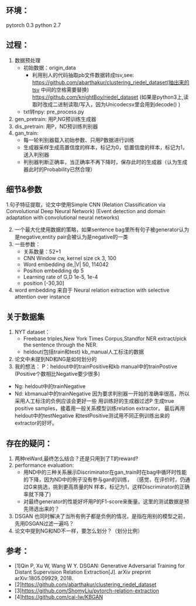 ## 环境：
pytorch 0.3
python 2.7

## 过程：
1. 数据预处理
    - 初始数据：origin_data
        - 利用别人的代码抽取pb文件数据转成tsv,see:
            https://github.com/abarthakur/clustering_riedel_dataset(抽出来的tsv 中间的空格需要替换)
            https://github.com/knightBoy/riedel_dataset
          (如果是python3上,读取时改成二进制读取/写入，因为Unicodecsv里会用到decode() )
    - txt转npy: pre_process.py
2. gen_pretrain: 用P,NG预训练生成器
3. dis_pretrain: 用P，ND预训练判别器
4. gan_train:
    - 每一轮判别器载入初始参数、只用P数据进行训练
    - 生成器采样生成高置信度的样本，标记为0，低置信度的样本，标记为1，送入判别器
    - 判别器判断正确率，当正确率不再下降时，保存此时的生成器（认为生成器此时的Probability已然合理）

## 细节&参数
1.句子特征提取，论文中使用Simple CNN
(Relation Classification via Convolutional Deep Neural Network)
(Event detection and domain adaptation with convolutional neural networks)

2. 一个最大化使用数据的策略，如果sentence bag里所有句子被generator认为是negative,entity pair会被认为是negative的一类
3. 一些参数：
    - 关系数量：52+1
    - CNN Window cw, kernel size ck 3, 100
    - Word embedding de,|V| 50, 114042
    - Position embedding dp 5
    - Learning rate of G,D 1e-5, 1e-4
    - position [-30,30]
4. word embedding 来自于 Neural relation extraction with selective attention over instance


## 关于数据集
1. NYT dataset：
    - Freebase triples,New York Times Corpus,Standfor NER extract/pick the sentence through the NER.
    - heldout(包括train和test) kb_manual人工标注的数据
2. 论文中未提到ND和NG是如何划分的
3. 我的想法：
P：heldout中的trainPositive和kb manual中的trainPostive (Positive个数相比Negative要少很多)
- Ng: heldout中的trainNegative
- Nd: kbmanual中的trainNegative 因为要求判别器一开始的准确率很高，所以采用人工标注的负例应该会更好一些
用训练好的生成器过滤P 生成true positive samples，接着用一般关系模型训练relation extractor，
最后再用 heldout中的testNegative 和testPositive测试用不同正例训练出来的extractor的好坏。


## 存在的疑问：
1. 两种reWard,最终怎么结合？还是只用到了T的reward?
2. performance evaluation:
    - 用ND中的三种关系展示Discriminator在gan_train时在bag中循环时性能的下降，因为ND中的例子没有参与gan的训练，
      （感觉，在评价时，仍通过G来挑选，挑到更高质量的N 样本，标记为1，这样Discriminator的正确率就下降了)
    - 对最终generator的性能好坏用P的F1-score来衡量。这里的测试数据是预先筛选出来的？
3. DSGAN 也同时解决了当所有例子都是负例的情况，是指在用别的模型之前，先用DSGAN过滤一遍吗？
4. 论文中提到NG和ND不一样，要怎么划分？（划分比例）

## 参考：
- [1]Qin P, Xu W, Wang W Y. DSGAN: Generative Adversarial Training for Distant Supervision Relation Extraction[J]. arXiv preprint arXiv:1805.09929, 2018.
- [2]https://github.com/abarthakur/clustering_riedel_dataset
- [3]https://github.com/ShomyLiu/pytorch-relation-extraction
- [4]https://github.com/cai-lw/KBGAN
